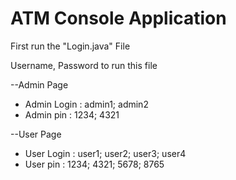 # ATM Console Application

First run the "Login.java" File

Username, Password to run this file

--Admin Page

* Admin Login : admin1; admin2
* Admin pin     : 1234; 4321

--User Page

* User Login : user1; user2; user3; user4
* User pin     : 1234; 4321; 5678; 8765

